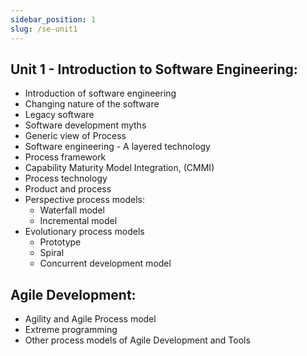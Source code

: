 ```yaml
---
sidebar_position: 1
slug: /se-unit1
---
```


## Unit 1 - Introduction to Software Engineering:

- Introduction of software engineering
- Changing nature of the software
- Legacy software
- Software development myths
- Generic view of Process
- Software engineering - A layered technology
- Process framework
- Capability Maturity Model Integration, (CMMI)
- Process technology
- Product and process
- Perspective process models:
  - Waterfall model
  - Incremental model
- Evolutionary process models
  - Prototype
  - Spiral
  - Concurrent development model

## Agile Development:

- Agility and Agile Process model
- Extreme programming
- Other process models of Agile Development and Tools

